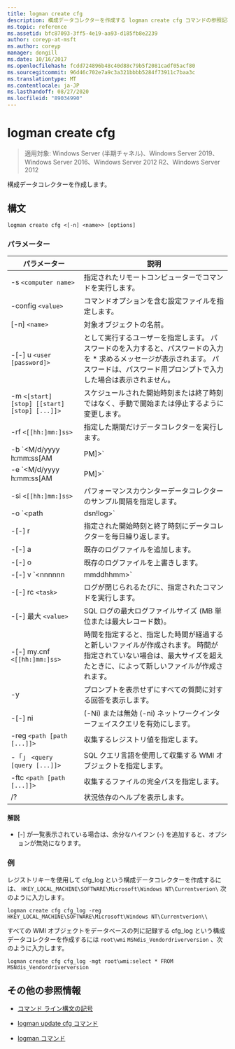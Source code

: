 ```yaml
---
title: logman create cfg
description: 構成データコレクターを作成する logman create cfg コマンドの参照記事です。
ms.topic: reference
ms.assetid: bfc87093-3ff5-4e19-aa93-d185fb8e2239
author: coreyp-at-msft
ms.author: coreyp
manager: dongill
ms.date: 10/16/2017
ms.openlocfilehash: fcdd724896b48c40d88c79b5f2081cadf05acf80
ms.sourcegitcommit: 96d46c702e7a9c3a321bbbb5284f73911c7baa3c
ms.translationtype: MT
ms.contentlocale: ja-JP
ms.lasthandoff: 08/27/2020
ms.locfileid: "89034990"
---
```

# <a name="logman-create-cfg"></a>logman create cfg

> 適用対象: Windows Server (半期チャネル)、Windows Server 2019、Windows Server 2016、Windows Server 2012 R2、Windows Server 2012

構成データコレクターを作成します。

## <a name="syntax"></a>構文

```
logman create cfg <[-n] <name>> [options]
```

### <a name="parameters"></a>パラメーター

| パラメーター | 説明 |
| --------- | ----------- |
| -s `<computer name>` | 指定されたリモートコンピューターでコマンドを実行します。 |
| -config `<value>` | コマンドオプションを含む設定ファイルを指定します。 |
| [-n] `<name>` | 対象オブジェクトの名前。 |
| -[-] u `<user [password]>` | として実行するユーザーを指定します。 パスワードのを入力すると、パスワードの入力を \* 求めるメッセージが表示されます。 パスワードは、パスワード用プロンプトで入力した場合は表示されません。 |
| -m `<[start] [stop] [[start] [stop] [...]]>` | スケジュールされた開始時刻または終了時刻ではなく、手動で開始または停止するように変更します。 |
| -rf `<[[hh:]mm:]ss>` | 指定した期間だけデータコレクターを実行します。 |
| -b `<M/d/yyyy h:mm:ss[AM|PM]>` | 指定された時間にデータの収集を開始します。 |
| -e `<M/d/yyyy h:mm:ss[AM|PM]>` | 指定された時間にデータ収集を終了します。 |
| -si `<[[hh:]mm:]ss>` | パフォーマンスカウンターデータコレクターのサンプル間隔を指定します。 |
| -o `<path|dsn!log>` | SQL データベースの出力ログファイルまたは DSN およびログセット名を指定します。 |
| -[-] r | 指定された開始時刻と終了時刻にデータコレクターを毎日繰り返します。 |
| -[-] a | 既存のログファイルを追加します。 |
| -[-] o | 既存のログファイルを上書きします。 |
| -[-] v `<nnnnnn|mmddhhmm>` | ファイルのバージョン管理情報をログファイル名の末尾にアタッチします。 |
| -[-] rc `<task>` | ログが閉じられるたびに、指定されたコマンドを実行します。 |
| -[-] 最大 `<value>` | SQL ログの最大ログファイルサイズ (MB 単位または最大レコード数)。 |
| -[-] my.cnf `<[[hh:]mm:]ss>` | 時間を指定すると、指定した時間が経過すると新しいファイルが作成されます。 時間が指定されていない場合は、最大サイズを超えたときに、によって新しいファイルが作成されます。 |
| -y | プロンプトを表示せずにすべての質問に対する回答を表示します。 |
| -[-] ni | (-Ni) または無効 (-ni) ネットワークインターフェイスクエリを有効にします。 |
| -reg `<path [path [...]]>` | 収集するレジストリ値を指定します。 |
| -「」 `<query [query [...]]>` | SQL クエリ言語を使用して収集する WMI オブジェクトを指定します。 |
| -ftc `<path [path [...]]>` | 収集するファイルの完全パスを指定します。 |
| /? | 状況依存のヘルプを表示します。 |

#### <a name="remarks"></a>解説

- [-] が一覧表示されている場合は、余分なハイフン (-) を追加すると、オプションが無効になります。

### <a name="examples"></a>例

レジストリキーを使用して cfg_log という構成データコレクターを作成するには、 `HKEY_LOCAL_MACHINE\SOFTWARE\Microsoft\Windows NT\Currentverion\` 次のように入力します。

```
logman create cfg cfg_log -reg HKEY_LOCAL_MACHINE\SOFTWARE\Microsoft\Windows NT\Currentverion\\
```

すべての WMI オブジェクトをデータベースの列に記録する cfg_log という構成データコレクターを作成するには `root\wmi` `MSNdis_Vendordriverversion` 、次のように入力します。

```
logman create cfg cfg_log -mgt root\wmi:select * FROM MSNdis_Vendordriverversion
```

## <a name="additional-references"></a>その他の参照情報

- [コマンド ライン構文の記号](command-line-syntax-key.md)

- [logman update cfg コマンド](logman-update-cfg.md)

- [logman コマンド](logman.md)
